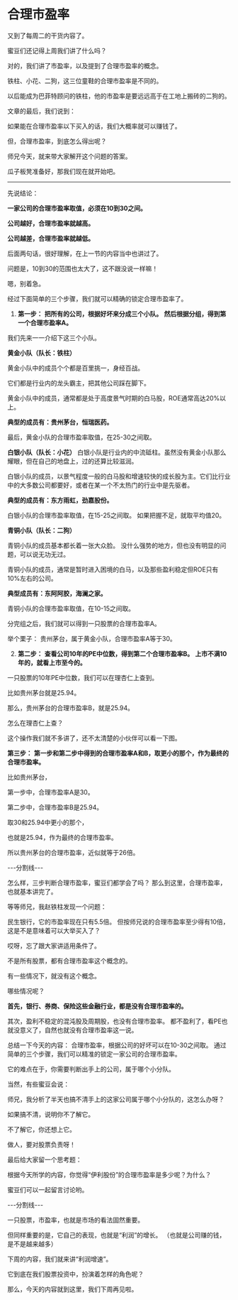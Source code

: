  # 合理市盈率

又到了每周二的干货内容了。

蜜豆们还记得上周我们讲了什么吗？

对的，我们讲了市盈率，以及提到了合理市盈率的概念。

铁柱、小花、二狗，这三位童鞋的合理市盈率是不同的。

以后能成为巴菲特顾问的铁柱，他的市盈率是要远远高于在工地上搬砖的二狗的。

文章的最后，我们说到：

如果能在合理市盈率以下买入的话，我们大概率就可以赚钱了。

但，合理市盈率，到底怎么得出呢？

师兄今天，就来带大家解开这个问题的答案。

瓜子板凳准备好，那我们现在就开始吧。

---

先说结论：

**一家公司的合理市盈率取值，必须在10到30之间。**

**公司越好，合理市盈率就越高。**

**公司越差，合理市盈率就越低。**

后面两句话，很好理解，在上一节的内容当中也讲过了。

问题是，10到30的范围也太大了，这不跟没说一样嘛！

嗯，别着急。

经过下面简单的三个步骤，我们就可以精确的锁定合理市盈率了。

1. **第一步：**
   **把所有的公司，根据好坏来分成三个小队。**
   **然后根据分组，得到第一个合理市盈率A。**

我们先来一一介绍下这三个小队。

**黄金小队（队长：铁柱）**

黄金小队中的成员个个都是百里挑一，身经百战。

它们都是行业内的龙头霸主，把其他公司踩在脚下。

黄金小队中的成员，通常都是处于高度景气时期的白马股，ROE通常高达20%以上。

**典型的成员有：贵州茅台，恒瑞医药。**

最后，黄金小队的合理市盈率取值，在25-30之间取。

**白银小队（队长：小花）**
白银小队是行业内的中流砥柱。虽然没有黄金小队那么耀眼，但在自己的地盘上，过的还算比较滋润。

白银小队的成员，以景气程度一般的白马股和增速较快的成长股为主。它们比行业中的大多数公司都要好，或者在某一个不太热门的行业中是先驱者。

**典型的成员有：东方雨虹，劲嘉股份。**

白银小队的合理市盈率取值，在15-25之间取。
如果把握不足，就取平均值20。

**青铜小队（队长：二狗）**

青铜小队的成员基本都长着一张大众脸。
没什么强势的地方，但也没有明显的问题，可以说无功无过。

青铜小队的成员，通常是暂时进入困境的白马，以及那些盈利稳定但ROE只有10%左右的公司。

**典型成员有：东阿阿胶，海澜之家。**

青铜小队的合理市盈率取值，在10-15之间取。

分完组之后，我们就可以得到一只股票的合理市盈率A。

举个栗子：
贵州茅台，属于黄金小队，合理市盈率A等于30。

2. **第二步：**
   **查看公司10年的PE中位数，得到第二个合理市盈率B。**
   **上市不满10年的，就看上市至今的。**

一只股票的10年PE中位数，我们可以在理杏仁上查到。

比如贵州茅台就是25.94。

那么，贵州茅台的合理市盈率B，就是25.94。

怎么在理杏仁上查？

这个操作我们就不多讲了，还不太清楚的小伙伴可以看一下图。

**第三步：**
**第一步和第二步中得到的合理市盈率A和B，取更小的那个，作为最终的合理市盈率。**

比如贵州茅台，

第一步中，合理市盈率A是30。

第二步中，合理市盈率B是25.94。

取30和25.94中更小的那个，

也就是25.94，作为最终的合理市盈率。

所以贵州茅台的合理市盈率，近似就等于26倍。


---分割线---

怎么样，三步判断合理市盈率，蜜豆们都学会了吗？
那么到这里，合理市盈率，也就基本讲完了。

等等师兄，我赵铁柱发现一个问题：

民生银行，它的市盈率现在只有5.5倍。
但按师兄说的合理市盈率至少得有10倍，
这是不是意味着可以大举买入了？

哎呀，忘了跟大家讲适用条件了。

不是所有股票，都有合理市盈率这个概念的。

有一些情况下，就没有这个概念。

哪些情况呢？

**首先，银行、券商、保险这些金融行业，都是没有合理市盈率的。**

其次，盈利不稳定的混沌股及周期股，也没有合理市盈率。
都不盈利了，看PE也就没意义了，自然也就没有合理市盈率这一说。

总结一下今天的内容：
合理市盈率，根据公司的好坏可以在10-30之间取。
通过简单的三个步骤，我们可以精准的锁定一家公司的合理市盈率。

它的难点在于，你需要判断出手上的公司，属于哪个小分队。

当然，有些蜜豆会说：

师兄，我分析了半天也搞不清手上的这家公司属于哪个小分队的，这怎么办呀？

如果搞不清，说明你不了解它。

不了解它，你还想上它。

做人，要对股票负责呀！

最后给大家留一个思考题：

根据今天所学的内容，你觉得“伊利股份”的合理市盈率是多少呢？为什么？

蜜豆们可以一起留言讨论哟。


---分割线---

一只股票，市盈率，也就是市场的看法固然重要。

但同样重要的是，它自己的表现，也就是“利润”的增长。
（也就是公司赚的钱，是不是越来越多）

下周的内容，我们就来讲“利润增速”。

它到底在我们股票投资中，扮演着怎样的角色呢？

那么，今天的内容就到这里，我们下周再见啦。